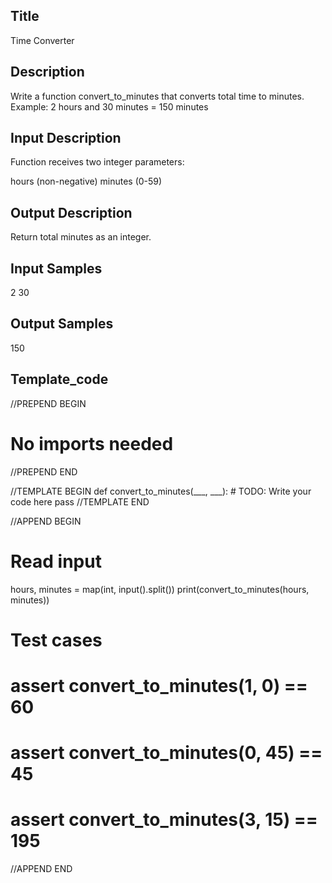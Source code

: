 ## Title
Time Converter

## Description
Write a function convert_to_minutes that converts total time to minutes.
Example: 2 hours and 30 minutes = 150 minutes

## Input Description
Function receives two integer parameters:

hours (non-negative)
minutes (0-59)

## Output Description
Return total minutes as an integer.

## Input Samples
2 30

## Output Samples
150


## Template_code

//PREPEND BEGIN
# No imports needed
//PREPEND END

//TEMPLATE BEGIN
def convert_to_minutes(___, ___):
    # TODO: Write your code here
    pass
//TEMPLATE END

//APPEND BEGIN
# Read input
hours, minutes = map(int, input().split())
print(convert_to_minutes(hours, minutes))

# Test cases
# assert convert_to_minutes(1, 0) == 60
# assert convert_to_minutes(0, 45) == 45
# assert convert_to_minutes(3, 15) == 195
//APPEND END